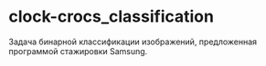 # clock-crocs_classification
Задача бинарной классификации изображений, предложенная программой стажировки Samsung.
